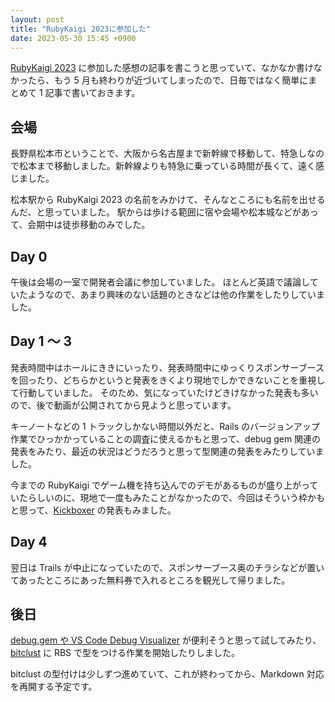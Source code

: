 ```yaml
---
layout: post
title: "RubyKaigi 2023に参加した"
date: 2023-05-30 15:45 +0900
---
```

[RubyKaigi 2023](https://rubykaigi.org/2023/) に参加した感想の記事を書こうと思っていて、なかなか書けなかったら、もう 5 月も終わりが近づいてしまったので、日毎ではなく簡単にまとめて 1 記事で書いておきます。

<!--more-->

## 会場

長野県松本市ということで、大阪から名古屋まで新幹線で移動して、特急しなので松本まで移動しました。新幹線よりも特急に乗っている時間が長くて、遠く感じました。

松本駅から RubyKaigi 2023 の名前をみかけて、そんなところにも名前を出せるんだ、と思っていました。
駅からは歩ける範囲に宿や会場や松本城などがあって、会期中は徒歩移動のみでした。

## Day 0

午後は会場の一室で開発者会議に参加していました。
ほとんど英語で議論していたようなので、あまり興味のない話題のときなどは他の作業をしたりしていました。

## Day 1 〜 3

発表時間中はホールにききにいったり、発表時間中にゆっくりスポンサーブースを回ったり、どちらかというと発表をきくより現地でしかできないことを重視して行動していました。
そのため、気になっていたけどきけなかった発表も多いので、後で動画が公開されてから見ようと思っています。

キーノートなどの 1 トラックしかない時間以外だと、Rails のバージョンアップ作業でひっかかっていることの調査に使えるかもと思って、debug gem 関連の発表をみたり、最近の状況はどうだろうと思って型関連の発表をみたりしていました。

今までの RubyKaigi でゲーム機を持ち込んでのデモがあるものが盛り上がっていたらしいのに、現地で一度もみたことがなかったので、今回はそういう枠かもと思って、[Kickboxer](https://rubykaigi.org/2023/presentations/saramic.html#day3) の発表もみました。

## Day 4

翌日は Trails が中止になっていたので、スポンサーブース奥のチラシなどが置いてあったところにあった無料券で入れるところを観光して帰りました。

## 後日

[debug.gem や VS Code Debug Visualizer](https://zenn.dev/ono_max/articles/cb5cf14caef2d8) が便利そうと思って試してみたり、
[bitclust](https://github.com/rurema/bitclust) に RBS で型をつける作業を開始したりしました。

bitclust の型付けは少しずつ進めていて、これが終わってから、Markdown 対応を再開する予定です。
